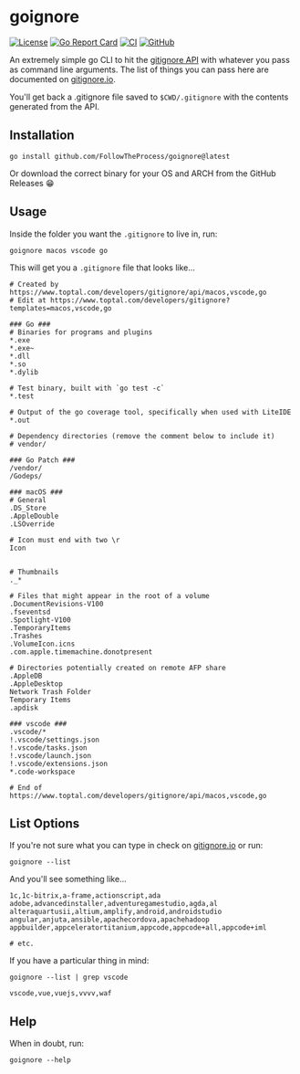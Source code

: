 # goignore

[![License](https://img.shields.io/github/license/FollowTheProcess/goignore)](https://github.com/FollowTheProcess/goignore)
[![Go Report Card](https://goreportcard.com/badge/github.com/FollowTheProcess/goignore)](https://goreportcard.com/report/github.com/FollowTheProcess/goignore)
[![CI](https://github.com/FollowTheProcess/goignore/workflows/CI/badge.svg)](https://github.com/FollowTheProcess/goignore/actions?query=workflow%3ACI)
[![GitHub](https://img.shields.io/github/v/release/FollowTheProcess/goignore?logo=github&sort=semver)](https://github.com/FollowTheProcess/goignore)

An extremely simple go CLI to hit the [gitignore API] with whatever you pass as command line arguments. The list of things you can pass here are documented on [gitignore.io].

You'll get back a .gitignore file saved to `$CWD/.gitignore` with the contents generated from the API.

## Installation

```shell
go install github.com/FollowTheProcess/goignore@latest
```

Or download the correct binary for your OS and ARCH from the GitHub Releases :grin:

## Usage

Inside the folder you want the `.gitignore` to live in, run:

```shell
goignore macos vscode go
```

This will get you a `.gitignore` file that looks like...

```plaintext
# Created by https://www.toptal.com/developers/gitignore/api/macos,vscode,go
# Edit at https://www.toptal.com/developers/gitignore?templates=macos,vscode,go

### Go ###
# Binaries for programs and plugins
*.exe
*.exe~
*.dll
*.so
*.dylib

# Test binary, built with `go test -c`
*.test

# Output of the go coverage tool, specifically when used with LiteIDE
*.out

# Dependency directories (remove the comment below to include it)
# vendor/

### Go Patch ###
/vendor/
/Godeps/

### macOS ###
# General
.DS_Store
.AppleDouble
.LSOverride

# Icon must end with two \r
Icon


# Thumbnails
._*

# Files that might appear in the root of a volume
.DocumentRevisions-V100
.fseventsd
.Spotlight-V100
.TemporaryItems
.Trashes
.VolumeIcon.icns
.com.apple.timemachine.donotpresent

# Directories potentially created on remote AFP share
.AppleDB
.AppleDesktop
Network Trash Folder
Temporary Items
.apdisk

### vscode ###
.vscode/*
!.vscode/settings.json
!.vscode/tasks.json
!.vscode/launch.json
!.vscode/extensions.json
*.code-workspace

# End of https://www.toptal.com/developers/gitignore/api/macos,vscode,go
```

## List Options

If you're not sure what you can type in check on [gitignore.io] or run:

```shell
goignore --list
```

And you'll see something like...

```shell
1c,1c-bitrix,a-frame,actionscript,ada
adobe,advancedinstaller,adventuregamestudio,agda,al
alteraquartusii,altium,amplify,android,androidstudio
angular,anjuta,ansible,apachecordova,apachehadoop
appbuilder,appceleratortitanium,appcode,appcode+all,appcode+iml

# etc.
```

If you have a particular thing in mind:

```shell
goignore --list | grep vscode

vscode,vue,vuejs,vvvv,waf
```

## Help

When in doubt, run:

```shell
goignore --help
```

[gitignore API]: https://www.toptal.com/developers/gitignore
[gitignore.io]: https://www.toptal.com/developers/gitignore
